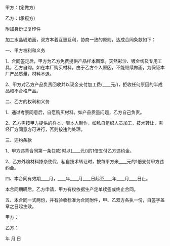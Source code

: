 
 


甲方：(定做方)


乙方：(承揽方)


附加身份证复印件


加工水晶琥珀画，双方本着互惠互利，协商一致的原则，达成合同条款如下：


一、甲方权利和义务


1、合同签定后，甲方为乙方免费提供产品样本图案。天然彩沙、镀金线及专用工具，乙方自购。如在本厂购买材料，由于乙方个人原因，不能继续做画，为保证本厂产品质量，材料不退。


2、甲方对乙方产品负责回收并以现金支付加工费(____元/)，拒收任何原因的半成品和不合格产品。


二、乙方的权利和义务


1、通过考察同意后，自愿购买材料。如产品质量问题，乙方自己负责。


2、乙方需按甲方提供的样本、限本人制作，如私自组织人员加工，技术转让，需经厂方同意方可进行，否则按违约处理。


三、违约条款


1、甲方违背合同第一条(2款)时以(____元/)的1倍支付乙方违约金。


2、乙方外购材料掺杂使假，私自技术转让时，按每平方米____元的1倍支付甲方违约金。


四、本合同有效期____月，____年____月____日起至____年____月____日止。


本合同期瞒后，乙方申请，甲方有权依据生产定单续签或终止合同。


五、本合同一式两份，并有验收标准为合同附件，甲、乙双方各执一份，自签字盖章之日起生效。


甲方：


乙方：


年   月 日
 


 

 
 
 
 
 
  


  
 

  


  


  
 
 
 
 

